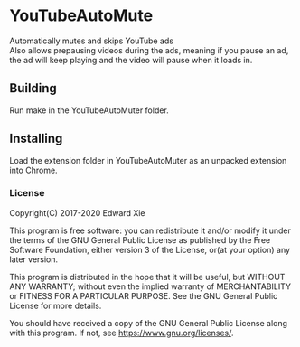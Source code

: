 # YouTubeAutoMute
Automatically mutes and skips YouTube ads <br />
Also allows prepausing videos during the ads, meaning if you pause an ad, the ad will keep playing and the video will pause when it loads in. <br />

## Building
Run make in the YouTubeAutoMuter folder.

## Installing
Load the extension folder in YouTubeAutoMuter as an unpacked extension into Chrome. <br />

### License
Copyright(C) 2017-2020 Edward Xie

This program is free software: you can redistribute it and/or modify it under the terms of the GNU General Public License as published by the Free Software Foundation, either version 3 of the License, or(at your option) any later version. 

This program is distributed in the hope that it will be useful, but WITHOUT ANY WARRANTY; without even the implied warranty of MERCHANTABILITY or FITNESS FOR A PARTICULAR PURPOSE. See the GNU General Public License for more details.

You should have received a copy of the GNU General Public License along with this program. If not, see <https://www.gnu.org/licenses/>.